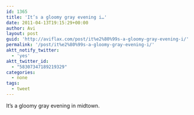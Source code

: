 ```yaml
---
id: 1365
title: 'It’s a gloomy gray evening i…'
date: 2011-04-13T19:15:29+00:00
author: Avi
layout: post
guid: 'http://aviflax.com/post/it%e2%80%99s-a-gloomy-gray-evening-i/'
permalink: '/post/it%e2%80%99s-a-gloomy-gray-evening-i/'
aktt_notify_twitter:
  - 'yes'
aktt_twitter_id:
  - "58307347189219329"
categories:
  - none
tags:
  - tweet
---
```

It’s a gloomy gray evening in midtown.